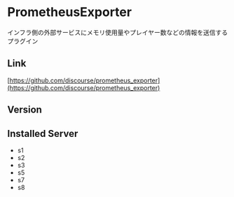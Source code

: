 # PrometheusExporter
インフラ側の外部サービスにメモリ使用量やプレイヤー数などの情報を送信するプラグイン

## Link
[https://github.com/discourse/prometheus_exporter](https://github.com/discourse/prometheus_exporter)

## Version

## Installed Server
- s1
- s2
- s3
- s5
- s7
- s8
